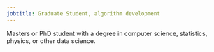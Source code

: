 ```yaml
---
jobtitle: Graduate Student, algorithm development
---
```

Masters or PhD student with a degree in computer science, statistics, physics, or other data science.
